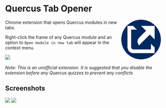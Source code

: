 # Quercus Tab Opener
<img src=assets/icon128.png align=right>

Chrome extension that opens Quercus modules in new tabs.

Right-click the frame of any Quercus module and an option to `Open module in new tab` will appear in the context menu.

<img src=https://i.imgur.com/tc5Zw3D.png>

<i>Note: This is an unofficial extension. It is suggested that you disable the extension before any Quercus quizzes to prevent any conflicts</i>

## Screenshots
<img src=https://i.imgur.com/Ils0evz.png>
<img src=https://i.imgur.com/XLeFW7O.png>
